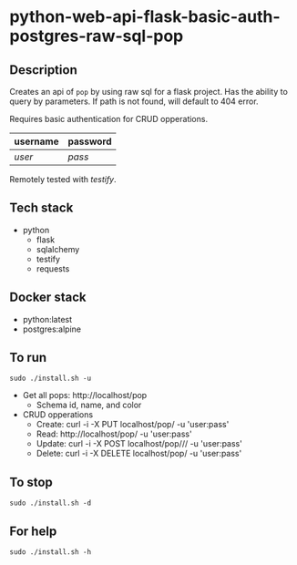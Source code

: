 # python-web-api-flask-basic-auth-postgres-raw-sql-pop

## Description
Creates an api of `pop` by using raw sql for a flask project.
Has the ability to query by parameters.
If path is not found, will default to 404 error.

Requires basic authentication for CRUD opperations.

| username | password |
| -------- | -------- |
| *user* | *pass* |

Remotely tested with *testify*.

## Tech stack
- python
  - flask
  - sqlalchemy
  - testify
  - requests

## Docker stack
- python:latest
- postgres:alpine

## To run
`sudo ./install.sh -u`
- Get all pops: http://localhost/pop
  - Schema id, name, and color
- CRUD opperations
  - Create: curl -i -X PUT localhost/pop/<id> -u 'user:pass'
  - Read: http://localhost/pop/<id> -u 'user:pass'
  - Update: curl -i -X POST localhost/pop/<id>/<name>/<color> -u 'user:pass'
  - Delete: curl -i -X DELETE localhost/pop/<id> -u 'user:pass'

## To stop
`sudo ./install.sh -d`

## For help
`sudo ./install.sh -h`
